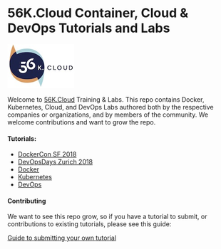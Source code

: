 # 56K.Cloud Container, Cloud & DevOps Tutorials and Labs

<img src="./img/56k.jpg" alt="56K.Cloud Logo" width="150" height="99">

Welcome to [56K.Cloud](https://www.56k.cloud) Training & Labs. This repo contains Docker, Kubernetes, Cloud, and DevOps Labs authored both by the respective companies or organizations, and by members of the community. We welcome contributions and want to grow the repo.

#### Tutorials:
* [DockerCon SF 2018](DockerCon/readme.md)
* [DevOpsDays Zurich 2018](DevOpsDays/readme.md)
* [Docker](Docker/README.md)
* [Kubernetes](Kubernetes/README.md)
* [DevOps](DevOps/README.md)


#### Contributing

We want to see this repo grow, so if you have a tutorial to submit, or contributions to existing tutorials, please see this guide:

[Guide to submitting your own tutorial](contribute.md)
